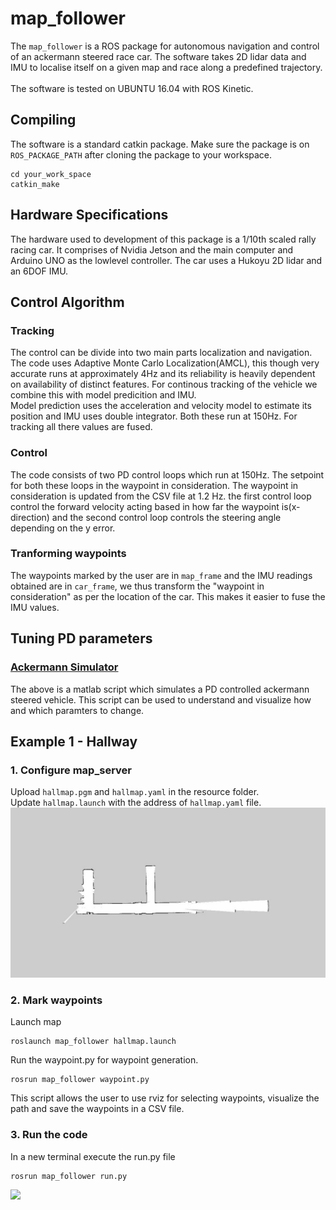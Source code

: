# map_follower
The `map_follower` is a ROS package for autonomous navigation and control of an ackermann steered race car. The software takes 2D lidar data and IMU to localise itself on a given map and race along a predefined trajectory. </br></br>
The software is tested on UBUNTU 16.04 with ROS Kinetic.

## Compiling
The software is a standard catkin package. Make sure the package is on `ROS_PACKAGE_PATH` after cloning the package to your workspace.
```
cd your_work_space
catkin_make
```
## Hardware Specifications
The hardware used to development of this package is a 1/10th scaled rally racing car. It comprises of Nvidia Jetson and the main computer and Arduino UNO as the lowlevel controller. The car uses a Hukoyu 2D lidar and an 6DOF IMU. 
## Control Algorithm
### Tracking
The control can be divide into two main parts localization and navigation. The code uses Adaptive Monte Carlo Localization(AMCL), this though very accurate runs at approximately 4Hz and its reliability is heavily dependent on availability of distinct features.
For continous tracking of the vehicle we combine this with model predicition and IMU.</br>
Model prediction uses the acceleration and velocity model to estimate its position and IMU uses double integrator. Both these run at 150Hz.
For tracking all there values are fused.</br>
### Control
The code consists of two PD control loops which run at 150Hz. The setpoint for both these loops in the waypoint in consideration. The waypoint in consideration is updated from the CSV file at 1.2 Hz. the first control loop control the forward velocity acting based in how far the waypoint is(x-direction) and the second control loop controls the steering angle depending on the y error.
### Tranforming waypoints
The waypoints marked by the user are in `map_frame` and the IMU readings obtained are in `car_frame`, we thus transform the "waypoint in consideration" as per the location of the car. This makes it easier to fuse the IMU values.
## Tuning PD parameters
### [Ackermann Simulator](https://github.com/manav20/Control-Systems/blob/master/Ackermann_Simulator.m) 
The above is a matlab script which simulates a PD controlled ackermann steered vehicle. This script can be used to understand and visualize how and which paramters to change.
## Example 1 - Hallway
### 1. Configure map_server
Upload `hallmap.pgm` and `hallmap.yaml` in the resource folder. </br>
Update `hallmap.launch` with the address of `hallmap.yaml` file.
![](demo/hallmap_1.jpg)
<!-- insert map picture -->
### 2. Mark waypoints
Launch map
```
roslaunch map_follower hallmap.launch 
```
<!--- <img src="./demo/hallmap_1.jpg" width="100" height="100"> --->
Run the waypoint.py for waypoint generation.
```
rosrun map_follower waypoint.py
```
This script allows the user to use rviz for selecting waypoints, visualize the path and save the waypoints in a CSV file.
<!-- insert rviz picture  -->
### 3. Run the code
In a new terminal execute the run.py file
```
rosrun map_follower run.py
```
![](demo/ros_rally_car.gif)
